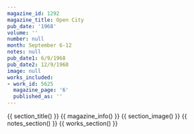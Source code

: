 ```yaml
---
magazine_id: 1292
magazine_title: Open City
pub_date: '1968'
volume: ''
number: null
month: September 6-12
notes: null
pub_date1: 6/9/1968
pub_date2: 12/9/1968
image: null
works_included:
- work_id: 5625
  magazine_page: '6'
  published_as: ''
---
```


{{ section_title() }}
{{ magazine_info() }}
{{ section_image() }}
{{ notes_section() }}
{{ works_section() }}
